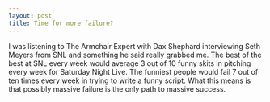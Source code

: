 ```yaml
---
layout: post
title: Time for more failure?
---
```

I was listening to The Armchair Expert with Dax Shephard interviewing Seth Meyers from SNL and something he said really grabbed me.  The best of the best
at SNL every week would average 3 out of 10 funny skits in pitching every week for Saturday Night Live.  The funniest people would fail 7 out of ten times every week in trying to write a funny script.  What this means
is that possibly massive failure is the only path to massive success.  
